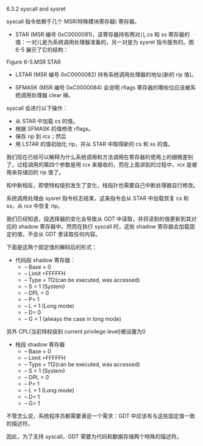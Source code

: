 6.3.2 syscall and sysret

syscall 指令依赖于几个 MSR\(特殊模块寄存器\) 寄存器。

* STAR \(MSR 编号 0xC0000081\)，该寄存器持有两对儿 cs 和 ss 寄存器的值：一对儿是为系统调用处理器准备的，另一对是为 sysret 指令服务的。图 6-5 展示了它的结构：

Figure 6-5.MSR STAR

* LSTAR \(MSR 编号 0xC0000082\) 持有系统调用处理器的地址\(新的 rip 值\)。

* SFMASK \(MSR 编号 0xC0000084\) 会说明 rflags 寄存器的哪些位应该被系统调用处理器 clear 掉。

syscall 会进行以下操作：

* 从 STAR 中加载 cs 的值。
* 根据 SFMASK 的值修改 rflags。
* 保存 rip 到 rcx；然后
* 用 LSTAR 的值初始化 rip，并从 STAR 中取得新的 cs 和 ss 的值。

我们现在已经可以解释为什么系统调用和方法调用在寄存器的使用上的细微差别了。过程调用的第四个参数是用 rcx 来接收的，而在上面讲到的过程中，rcx 是被用来存储旧的 rip 值了。

和中断相反，即使特权级别发生了变化，栈指针也需要自己中断处理器自行修改。

系统调用处理由 sysret 指令标志结束，这条指令会从 STAR 中加载恢复 cs 和 ss，从 rcx 中恢复 rip。

我们已经知道，段选择器的变化会导致从 GDT 中读取，并将读到的值更新到其对应的 shadow 寄存器中。然而在执行 syscall 时，这些 shadow 寄存器会加载固定的值，不会从 GDT 里读取任何内容。

下面是这两个固定值的解码后的形式：

* 代码段 shadow 寄存器：
  * – Base = 0
  * – Limit =FFFFFH
  * – Type = 112\(can be executed, was accessed\)
  * – S = 1 \(System\)
  * – DPL = 0
  * – P= 1
  * – L = 1 \(Long mode\)
  * – D= 0
  * – G = 1 \(always the case in long mode\)

另外 CPL\(当前特权级别 current privilege level\)被设置为0

* 栈段 shadow 寄存器
  * – Base = 0
  * – Limit =FFFFFH
  * – Type = 112\(can be executed, was accessed\)
  * – S = 1 \(System\)
  * – DPL = 0
  * – P= 1
  * – L = 1 \(Long mode\)
  * – D= 1
  * – G= 1

不管怎么说，系统程序员都需要满足一个需求：GDT 中应该有与这些固定值一致的描述符。

因此，为了支持 syscall，GDT 需要为代码和数据存储两个特殊的描述符。



